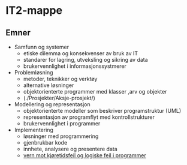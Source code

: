# IT2-mappe

## Emner

- Samfunn og systemer
    - etiske dilemma og konsekvenser av bruk av IT
    - standarer for lagring, utveksling og sikring av data
    - brukervennlighet i informasjonssystmerer
- Problemløsning
    - metoder, teknikker og verktøy
    - alternative løsninger
    - objektorienterte programmer med klasser ,arv og objekter
    - (./Prosjekter/Aksje-prosjekt/)
- Modellering og representasjon 
    - objektorienterte modeller som beskriver programstruktur (UML)
    - representasjon av programflyt med kontrollstrukturer
    - brukervennlighet i programmer
- Implementering 
    - løsninger med programmering 
    - gjenbrukbar kode
    - innhete, analysere og presentere data
    - [vern mot kjøretidsfeil og logiske feil i programmer](./implementering/feilhaandtering.md)
